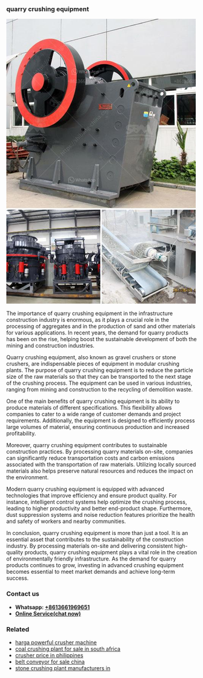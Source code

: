 <h3>quarry crushing equipment</h3><img src='1704856948.jpg' alt=''><p>The importance of quarry crushing equipment in the infrastructure construction industry is enormous, as it plays a crucial role in the processing of aggregates and in the production of sand and other materials for various applications. In recent years, the demand for quarry products has been on the rise, helping boost the sustainable development of both the mining and construction industries.</p><p>Quarry crushing equipment, also known as gravel crushers or stone crushers, are indispensable pieces of equipment in modular crushing plants. The purpose of quarry crushing equipment is to reduce the particle size of the raw materials so that they can be transported to the next stage of the crushing process. The equipment can be used in various industries, ranging from mining and construction to the recycling of demolition waste.</p><p>One of the main benefits of quarry crushing equipment is its ability to produce materials of different specifications. This flexibility allows companies to cater to a wide range of customer demands and project requirements. Additionally, the equipment is designed to efficiently process large volumes of material, ensuring continuous production and increased profitability.</p><p>Moreover, quarry crushing equipment contributes to sustainable construction practices. By processing quarry materials on-site, companies can significantly reduce transportation costs and carbon emissions associated with the transportation of raw materials. Utilizing locally sourced materials also helps preserve natural resources and reduces the impact on the environment.</p><p>Modern quarry crushing equipment is equipped with advanced technologies that improve efficiency and ensure product quality. For instance, intelligent control systems help optimize the crushing process, leading to higher productivity and better end-product shape. Furthermore, dust suppression systems and noise reduction features prioritize the health and safety of workers and nearby communities.</p><p>In conclusion, quarry crushing equipment is more than just a tool. It is an essential asset that contributes to the sustainability of the construction industry. By processing materials on-site and delivering consistent high-quality products, quarry crushing equipment plays a vital role in the creation of environmentally friendly infrastructure. As the demand for quarry products continues to grow, investing in advanced crushing equipment becomes essential to meet market demands and achieve long-term success.</p><h3>Contact us</h3><ul><li><strong>Whatsapp:&nbsp;<a href="https://wa.me/8613661969651">+8613661969651</a></strong></li><li><a href="https://swt.shibang-china.com/?git&amp;zhl&amp;quarry crushing equipment"><strong>Online Service(chat now)</strong></a></li></ul><h3>Related</h3><ul><li><a href='harga powerful crusher machine.md'>harga powerful crusher machine</a></li><li><a href='coal crushing plant for sale in south africa.md'>coal crushing plant for sale in south africa</a></li><li><a href='crusher price in philippines.md'>crusher price in philippines</a></li><li><a href='belt conveyor for sale china.md'>belt conveyor for sale china</a></li><li><a href='stone crushing plant manufacturers in.md'>stone crushing plant manufacturers in</a></li></ul>